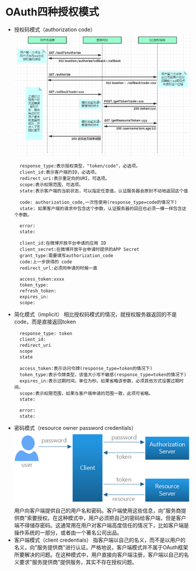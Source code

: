 # OAuth四种授权模式
- 授权码模式（authorization code）
  ![流程图](./oauth-mode-code.png)
  ```请求OAuth Server 获取Code
    response_type:表示授权类型，"token/code"，必选项。
    client_id:表示客户端的ID，必选项。
    redirect_uri:表示重定向的URI，可选项。
    scope:表示权限范围，可选项。
    state:表示客户端的当前状态，可以指定任意值，认证服务器会原封不动地返回这个值
  ```
  ```响应Success
    code: authorization_code,一次性使用(response_type=code的情况下)
    state: 如果客户端的请求中包含这个参数，认证服务器的回应也必须一模一样包含这个参数。
  ```
  ```响应Error
    error:
    state:
  ```
  ```请求OAuth Server 获取Token
    client_id:在微博开放平台申请的应用 ID
    client_secret:在微博开放平台申请时提供的APP Secret
    grant_type:需要填写authorization_code
    code:上一步获得的 code
    redirect_url:必须同申请的时候一直
  ```
  ```响应
    access_token:xxxx
    token_type:
    refresh_token:
    expires_in:
    scope:
  ```
- 简化模式（implicit）
  相比授权码模式的情况，就授权服务器返回的不是code，而是直接返回token
   ```请求
     response_type: token
     client_id:
     redirect_uri
     scope
     state
   ```
   ```Success
     access_token:表示访问令牌(response_type=token的情况下)
     token_type:表示令牌类型，该值大小写不敏感(response_type=token的情况下)
     expires_in:表示过期时间，单位为秒。如果省略该参数，必须其他方式设置过期时间。
     scope:表示权限范围，如果与客户端申请的范围一致，此项可省略。
     state:
   ```
   ```Error
     error:
     state:
   ```
- 密码模式（resource owner password credentials）
    ![流程图](./oauth-mode-password.png)
    用户向客户端提供自己的用户名和密码。客户端使用这些信息，向"服务商提供商"索要授权。在这种模式中，用户必须把自己的密码给客户端，但是客户端不得储存密码。这通常用在用户对客户端高度信任的情况下，比如客户端是操作系统的一部分，或者由一个著名公司出品。
- 客户端模式（client credentials）
    指客户端以自己的名义，而不是以用户的名义，向"服务提供商"进行认证。严格地说，客户端模式并不属于OAuth框架所要解决的问题。在这种模式中，用户直接向客户端注册，客户端以自己的名义要求"服务提供商"提供服务，其实不存在授权问题。